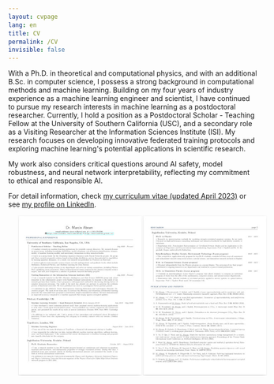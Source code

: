```yaml
---
layout: cvpage
lang: en
title: CV
permalink: /CV
invisible: false
---
```


With a Ph.D. in theoretical and computational physics, and with an additional B.Sc. in computer science, I possess a strong background in computational methods and machine learning. Building on my four years of industry experience as a machine learning engineer and scientist, I have continued to pursue my research interests in machine learning as a postdoctoral researcher. Currently, I hold a position as a Postdoctoral Scholar - Teaching Fellow at the University of Southern California (USC), and a secondary role as a Visiting Researcher at the Information Sciences Institute (ISI). My research focuses on developing innovative federated training protocols and exploring machine learning's potential applications in scientific research.
<!--
Additionally, I am committed to investigating critical questions around AI safety, such as model robustness or neural network interpretability, to ensure ethical and responsible AI development.
-->
My work also considers critical questions around AI safety, model robustness, and neural network interpretability, reflecting my commitment to ethical and responsible AI.

<!--
My training and work experience are in computational methods, machine learning, statistical and quantum physics, as well as distributed and decentralized protocols.
I hold a Ph.D. in theoretical physics and an additional B.Sc. in computer science. With 4 years of experience as a machine learning engineer and scientist in the industry, followed by 3 years of postdoctoral research, I possess a strong background in computational methods and machine learning.

My empirical interests lie in interdisciplinary applications of machine learning and physics (especially in the fields of condensed matter and materials science).
-->

For detail information, check [my curriculum vitae (updated April 2023)](/assets/abram_cv.pdf) or see <a href="https://www.linkedin.com/in/marabram/">my profile on LinkedIn</a>.

<center>
<a href="/assets/abram_cv.pdf" rel="Abram CV" style="text-decoration: none">
    <img src="/assets/cv_teaser.jpg" width="700" hspace="20"/>
</a>
</center>

